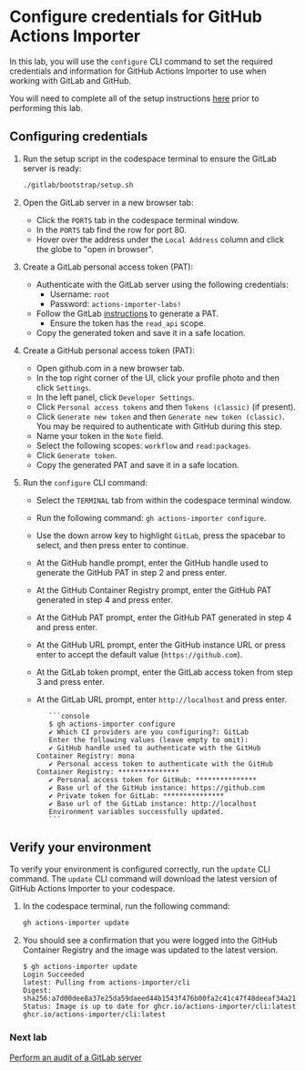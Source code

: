 # Configure credentials for GitHub Actions Importer

In this lab, you will use the `configure` CLI command to set the required credentials and information for GitHub Actions Importer to use when working with GitLab and GitHub.

You will need to complete all of the setup instructions [here](./readme.md#configure-your-codespace) prior to performing this lab.

## Configuring credentials

1. Run the setup script in the codespace terminal to ensure the GitLab server is ready:

    ```bash
    ./gitlab/bootstrap/setup.sh
    ```

2. Open the GitLab server in a new browser tab:
   - Click the `PORTS` tab in the codespace terminal window.
   - In the `PORTS` tab find the row for port 80.
   - Hover over the address under the `Local Address` column and click the globe to "open in browser".

3. Create a GitLab personal access token (PAT):
   - Authenticate with the GitLab server using the following credentials:
      - Username: `root`
      - Password: `actions-importer-labs!`
   - Follow the GitLab [instructions](https://docs.gitlab.com/ee/user/profile/personal_access_tokens.html#create-a-personal-access-token) to generate a PAT.
      - Ensure the token has the `read_api` scope.
   - Copy the generated token and save it in a safe location.

4. Create a GitHub personal access token (PAT):
   - Open github.com in a new browser tab.
   - In the top right corner of the UI, click your profile photo and then click `Settings`.
   - In the left panel, click `Developer Settings`.
   - Click `Personal access tokens` and then `Tokens (classic)` (if present).
   - Click `Generate new token` and then `Generate new token (classic)`. You may be required to authenticate with GitHub during this step.
    - Name your token in the `Note` field.
   - Select the following scopes: `workflow` and `read:packages`.
   - Click `Generate token`.
   - Copy the generated PAT and save it in a safe location.

5. Run the `configure` CLI command:
   - Select the `TERMINAL` tab from within the codespace terminal window.
   - Run the following command: `gh actions-importer configure`.
   - Use the down arrow key to highlight `GitLab`, press the spacebar to select, and then press enter to continue.
   - At the GitHub handle prompt, enter the GitHub handle used to generate the GitHub PAT in step 2 and press enter.
   - At the GitHub Container Registry prompt, enter the GitHub PAT generated in step 4 and press enter.
   - At the GitHub PAT prompt, enter the GitHub PAT generated in step 4 and press enter.
   - At the GitHub URL prompt, enter the GitHub instance URL or press enter to accept the default value (`https://github.com`).
   - At the GitLab token prompt, enter the GitLab access token from step 3 and press enter.
   - At the GitLab URL prompt, enter `http://localhost` and press enter.

            ```console
            $ gh actions-importer configure
            ✔ Which CI providers are you configuring?: GitLab
            Enter the following values (leave empty to omit):
            ✔ GitHub handle used to authenticate with the GitHub Container Registry: mona
            ✔ Personal access token to authenticate with the GitHub Container Registry: ***************
            ✔ Personal access token for GitHub: ***************
            ✔ Base url of the GitHub instance: https://github.com
            ✔ Private token for GitLab: ***************
            ✔ Base url of the GitLab instance: http://localhost
            Environment variables successfully updated.
            ```

## Verify your environment

To verify your environment is configured correctly, run the `update` CLI command. The `update` CLI command will download the latest version of GitHub Actions Importer to your codespace.

1. In the codespace terminal, run the following command:

   ```bash
   gh actions-importer update
   ```

2. You should see a confirmation that you were logged into the GitHub Container Registry and the image was updated to the latest version.

   ```console
   $ gh actions-importer update
   Login Succeeded
   latest: Pulling from actions-importer/cli
   Digest: sha256:a7d00dee8a37e25da59daeed44b1543f476b00fa2c41c47f48deeaf34a215bbb
   Status: Image is up to date for ghcr.io/actions-importer/cli:latest
   ghcr.io/actions-importer/cli:latest
   ```

### Next lab

[Perform an audit of a GitLab server](./2-audit.md)
